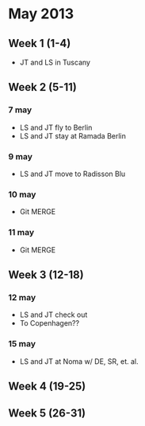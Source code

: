# May 2013

## Week 1 (1-4)

* JT and LS in Tuscany

## Week 2 (5-11)

### 7 may

* LS and JT fly to Berlin
* LS and JT stay at Ramada Berlin

### 9 may

* LS and JT move to Radisson Blu

### 10 may

* Git MERGE

### 11 may

* Git MERGE

## Week 3 (12-18)

### 12 may

* LS and JT check out
* To Copenhagen??


### 15 may

* LS and JT at Noma w/ DE, SR, et. al.

## Week 4 (19-25)

## Week 5 (26-31)
